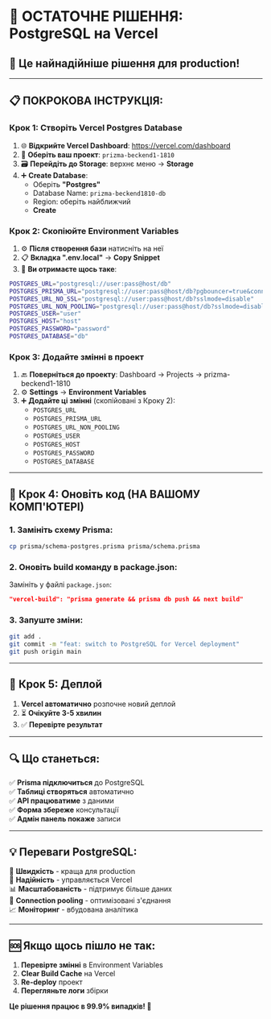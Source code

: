 # 🐘 ОСТАТОЧНЕ РІШЕННЯ: PostgreSQL на Vercel

## 🎯 **Це найнадійніше рішення для production!**

---

## 📋 **ПОКРОКОВА ІНСТРУКЦІЯ:**

### **Крок 1: Створіть Vercel Postgres Database**

1. 🌐 **Відкрийте Vercel Dashboard**: https://vercel.com/dashboard
2. 📁 **Оберіть ваш проект**: `prizma-beckend1-1810`
3. 🗃️ **Перейдіть до Storage**: верхнє меню → **Storage**
4. ➕ **Create Database**:
   - Оберіть **"Postgres"**
   - Database Name: `prizma-beckend1810-db`
   - Region: оберіть найближчий
   - **Create**

### **Крок 2: Скопіюйте Environment Variables**

1. ⚙️ **Після створення бази** натисніть на неї
2. 📋 **Вкладка ".env.local"** → **Copy Snippet**
3. 📝 **Ви отримаєте щось таке**:

```bash
POSTGRES_URL="postgresql://user:pass@host/db"
POSTGRES_PRISMA_URL="postgresql://user:pass@host/db?pgbouncer=true&connect_timeout=15"
POSTGRES_URL_NO_SSL="postgresql://user:pass@host/db?sslmode=disable"
POSTGRES_URL_NON_POOLING="postgresql://user:pass@host/db?sslmode=disable"
POSTGRES_USER="user"
POSTGRES_HOST="host"
POSTGRES_PASSWORD="password"
POSTGRES_DATABASE="db"
```

### **Крок 3: Додайте змінні в проект**

1. 🔙 **Поверніться до проекту**: Dashboard → Projects → prizma-beckend1-1810
2. ⚙️ **Settings** → **Environment Variables**
3. ➕ **Додайте ці змінні** (скопійовані з Кроку 2):
   - `POSTGRES_URL`
   - `POSTGRES_PRISMA_URL`
   - `POSTGRES_URL_NON_POOLING`
   - `POSTGRES_USER`
   - `POSTGRES_HOST`
   - `POSTGRES_PASSWORD`
   - `POSTGRES_DATABASE`

---

## 🔄 **Крок 4: Оновіть код (НА ВАШОМУ КОМП'ЮТЕРІ)**

### **1. Замініть схему Prisma:**

```bash
cp prisma/schema-postgres.prisma prisma/schema.prisma
```

### **2. Оновіть build команду в package.json:**

Замініть у файлі `package.json`:

```json
"vercel-build": "prisma generate && prisma db push && next build"
```

### **3. Запуште зміни:**

```bash
git add .
git commit -m "feat: switch to PostgreSQL for Vercel deployment"
git push origin main
```

---

## 🚀 **Крок 5: Деплой**

1. **Vercel автоматично** розпочне новий деплой
2. ⏳ **Очікуйте 3-5 хвилин**
3. ✅ **Перевірте результат**

---

## 🔍 **Що станеться:**

✅ **Prisma підключиться** до PostgreSQL  
✅ **Таблиці створяться** автоматично  
✅ **API працюватиме** з даними  
✅ **Форма збереже** консультації  
✅ **Адмін панель покаже** записи

---

## 💡 **Переваги PostgreSQL:**

🚀 **Швидкість** - краща для production  
🔐 **Надійність** - управляється Vercel  
📊 **Масштабованість** - підтримує більше даних  
🔄 **Connection pooling** - оптимізовані з'єднання  
📈 **Моніторинг** - вбудована аналітика

---

## 🆘 **Якщо щось пішло не так:**

1. **Перевірте змінні** в Environment Variables
2. **Clear Build Cache** на Vercel
3. **Re-deploy** проект
4. **Перегляньте логи** збірки

**Це рішення працює в 99.9% випадків! 🎉**
